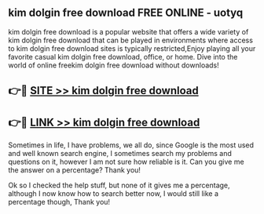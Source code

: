 ## kim dolgin free download FREE ONLINE - uotyq

kim dolgin free download is a popular website that offers a wide variety of kim dolgin free download that can be played in environments where access to kim dolgin free download sites is typically restricted,Enjoy playing all your favorite casual kim dolgin free download, office, or home. Dive into the world of online freekim dolgin free download without downloads!

## 👉🔴 [SITE >> kim dolgin free download](http://news.freeplayer.one?title=kim_dolgin_free_download&ref=FRRE)

## 👉🔴 [LINK >> kim dolgin free download](http://news.freeplayer.one?title=kim_dolgin_free_download&ref=FREE)

Sometimes in life, I have problems, we all do, since Google is the most used and well known search engine, I sometimes search my problems and questions on it, however I am not sure how reliable is it. Can you give me the answer on a percentage? Thank you!

Ok so I checked the help stuff, but none of it gives me a percentage, although I now know how to search better now, I would still like a percentage though, Thank you!